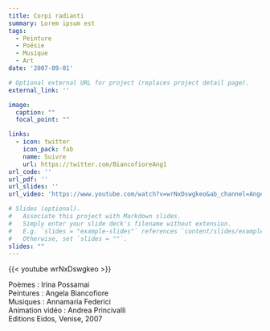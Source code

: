 ```yaml
---
title: Corpi radianti
summary: Lorem ipsum est
tags:
  - Peinture
  - Poésie
  - Musique
  - Art
date: '2007-09-01'

# Optional external URL for project (replaces project detail page).
external_link: ''

image:
  caption: ""
  focal_point: ""

links:
  - icon: twitter
    icon_pack: fab
    name: Suivre
    url: https://twitter.com/BiancofioreAng1
url_code: ''
url_pdf: ''
url_slides: ''
url_video: 'https://www.youtube.com/watch?v=wrNxDswgkeo&ab_channel=AngelaBiancofiore'

# Slides (optional).
#   Associate this project with Markdown slides.
#   Simply enter your slide deck's filename without extension.
#   E.g. `slides = "example-slides"` references `content/slides/example-slides.md`.
#   Otherwise, set `slides = ""`.
slides: ""
---
```


{{< youtube wrNxDswgkeo >}}

Poèmes : Irina Possamai <br>
Peintures : Angela Biancofiore <br>
Musiques : Annamaria Federici <br>
Animation vidéo : Andrea Princivalli <br>
Editions Eidos, Venise, 2007